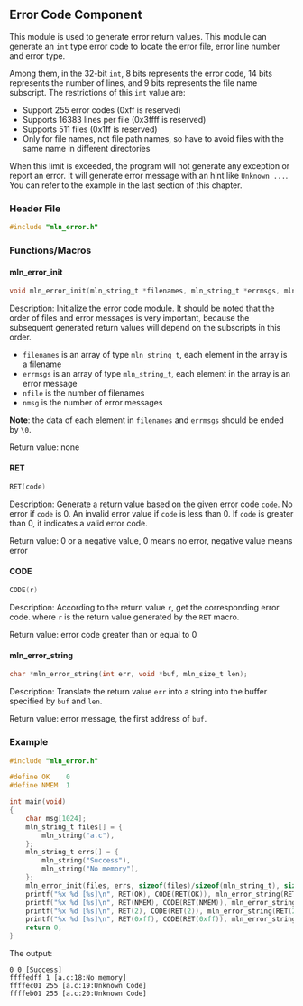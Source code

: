 ## Error Code Component

This module is used to generate error return values. This module can generate an `int` type error code to locate the error file, error line number and error type.

Among them, in the 32-bit `int`, 8 bits represents the error code, 14 bits represents the number of lines, and 9 bits represents the file name subscript. The restrictions of this `int` value are:

- Support 255 error codes (0xff is reserved)
- Supports 16383 lines per file (0x3ffff is reserved)
- Supports 511 files (0x1ff is reserved)
- Only for file names, not file path names, so have to avoid files with the same name in different directories

When this limit is exceeded, the program will not generate any exception or report an error. It will generate error message with an hint like `Unknown ...`. You can refer to the example in the last section of this chapter.



### Header File

```c
#include "mln_error.h"
```



### Functions/Macros



#### mln_error_init

```c
void mln_error_init(mln_string_t *filenames, mln_string_t *errmsgs, mln_size_t nfile, mln_size_t nmsg);
```

Description: Initialize the error code module. It should be noted that the order of files and error messages is very important, because the subsequent generated return values will depend on the subscripts in this order.

- `filenames` is an array of type `mln_string_t`, each element in the array is a filename
- `errmsgs` is an array of type `mln_string_t`, each element in the array is an error message
- `nfile` is the number of filenames
- `nmsg` is the number of error messages

**Note**: the data of each element in `filenames` and `errmsgs` should be ended by `\0`.

Return value: none



#### RET

```c
RET(code)
```

Description: Generate a return value based on the given error code `code`. No error if `code` is 0. An invalid error value if `code` is less than 0. If `code` is greater than 0, it indicates a valid error code.

Return value: 0 or a negative value, 0 means no error, negative value means error



#### CODE

```c
CODE(r)
```

Description: According to the return value `r`, get the corresponding error code. where `r` is the return value generated by the `RET` macro.

Return value: error code greater than or equal to 0



#### mln_error_string

```c
char *mln_error_string(int err, void *buf, mln_size_t len);
```

Description: Translate the return value `err` into a string into the buffer specified by `buf` and `len`.

Return value: error message, the first address of `buf`.



### Example

```c
#include "mln_error.h"

#define OK    0
#define NMEM  1

int main(void)
{
    char msg[1024];
    mln_string_t files[] = {
        mln_string("a.c"),
    };
    mln_string_t errs[] = {
        mln_string("Success"),
        mln_string("No memory"),
    };
    mln_error_init(files, errs, sizeof(files)/sizeof(mln_string_t), sizeof(errs)/sizeof(mln_string_t));
    printf("%x %d [%s]\n", RET(OK), CODE(RET(OK)), mln_error_string(RET(OK), msg, sizeof(msg)));
    printf("%x %d [%s]\n", RET(NMEM), CODE(RET(NMEM)), mln_error_string(RET(NMEM), msg, sizeof(msg)));
    printf("%x %d [%s]\n", RET(2), CODE(RET(2)), mln_error_string(RET(2), msg, sizeof(msg)));
    printf("%x %d [%s]\n", RET(0xff), CODE(RET(0xff)), mln_error_string(RET(0xff), msg, sizeof(msg)));
    return 0;
}
```

The output:

```
0 0 [Success]
ffffedff 1 [a.c:18:No memory]
ffffec01 255 [a.c:19:Unknown Code]
ffffeb01 255 [a.c:20:Unknown Code]
```
